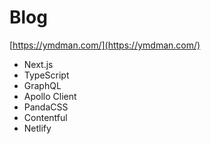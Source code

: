 # Blog

[https://ymdman.com/](https://ymdman.com/)

- Next.js
- TypeScript
- GraphQL
- Apollo Client
- PandaCSS
- Contentful
- Netlify
